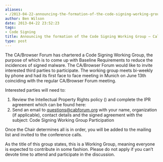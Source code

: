 ```yaml
---
aliases:
- /2013-04-22-announcing-the-formation-of-the-code-signing-working-group-call-for-participants/
author: Ben Wilson
date: 2013-04-22 23:52:23
tags:
- Code Signing
title: Announcing the formation of the Code Signing Working Group – Call for Participants
type: post
---
```


The CA/Browser Forum has chartered a Code Signing Working Group, the purpose of which is to come up with Baseline Requirements to reduce the incidences of signed malware. The CA/Browser Forum would like to invite interested third parties to participate. The working group meets bi-weekly by phone and had its first face to face meeting in Munich on June 13th coinciding with the regular CA/Browser Forum meeting.

Interested parties will need to:

1. Review the Intellectual Property Rights policy () and complete the IPR agreement which can be found here:
1. Send an email to questions@cabforum.org with your name, organization (if applicable), contact details and the signed agreement with the subject: Code Signing Working Group Participation

Once the Chair determines all is in order, you will be added to the mailing list and invited to the conference calls.

As the title of this group states, this is a Working Group, meaning everyone is expected to contribute in some fashion. Please do not apply if you can’t devote time to attend and participate in the discussion.